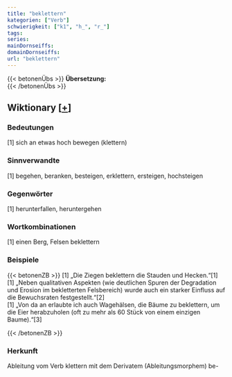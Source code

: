 ```yaml
---
title: "beklettern"
kategorien: ["Verb"]
schwierigkeit: ["k1", "h_", "r_"]
tags:
series:
mainDornseiffs:
domainDornseiffs:
url: "beklettern"
---
```


{{< betonenÜbs >}}
**Übersetzung:**  
{{< /betonenÜbs >}}

## Wiktionary [[+](https://de.wiktionary.org/wiki/beklettern)]

### Bedeutungen
[1] sich an etwas hoch bewegen (klettern)  

### Sinnverwandte
[1] begehen, beranken, besteigen, erklettern, ersteigen, hochsteigen  

### Gegenwörter
[1] herunterfallen, heruntergehen  

### Wortkombinationen
[1] einen Berg, Felsen beklettern  

### Beispiele
{{< betonenZB >}}
[1] „Die Ziegen beklettern die Stauden und Hecken.“[1]  
[1] „Neben qualitativen Aspekten (wie deutlichen Spuren der Degradation und Erosion im bekletterten Felsbereich) wurde auch ein starker Einfluss auf die Bewuchsraten festgestellt.“[2]  
[1] „Von da an erlaubte ich auch Wagehälsen, die Bäume zu beklettern, um die Eier herabzuholen (oft zu mehr als 60 Stück von einem einzigen Baume).“[3]  

{{< /betonenZB >}}
### Herkunft
Ableitung vom Verb klettern mit dem Derivatem (Ableitungsmorphem) be-  


